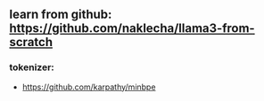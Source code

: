 ## learn from github: https://github.com/naklecha/llama3-from-scratch


### tokenizer: 
- https://github.com/karpathy/minbpe

